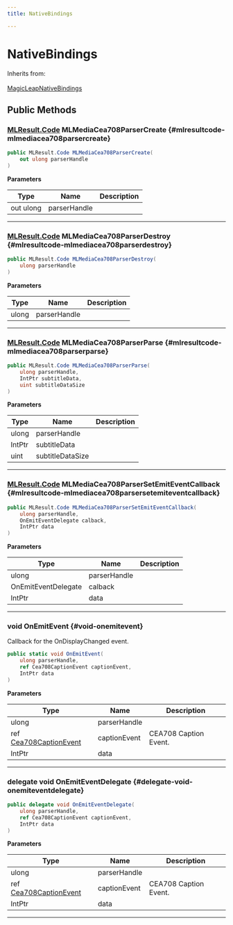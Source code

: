 ```yaml
---
title: NativeBindings

---
```


# NativeBindings







Inherits from: <br></br>[MagicLeapNativeBindings](/versioned_docs/version-31-Aug-2023/unity-api/api/UnityEngine.XR.MagicLeap.Native/MagicLeapNativeBindings/UnityEngine.XR.MagicLeap.Native.MagicLeapNativeBindings.md)




## Public Methods

### [MLResult.Code](/versioned_docs/version-31-Aug-2023/unity-api/api/UnityEngine.XR.MagicLeap/UnityEngine.XR.MagicLeap.MLResult.md#enums-code) MLMediaCea708ParserCreate {#mlresultcode-mlmediacea708parsercreate}

```csharp
public MLResult.Code MLMediaCea708ParserCreate(
    out ulong parserHandle
)
```


**Parameters**

| Type | Name  | Description  | 
|--|--|--|
| out ulong |parserHandle||






-----------

### [MLResult.Code](/versioned_docs/version-31-Aug-2023/unity-api/api/UnityEngine.XR.MagicLeap/UnityEngine.XR.MagicLeap.MLResult.md#enums-code) MLMediaCea708ParserDestroy {#mlresultcode-mlmediacea708parserdestroy}

```csharp
public MLResult.Code MLMediaCea708ParserDestroy(
    ulong parserHandle
)
```


**Parameters**

| Type | Name  | Description  | 
|--|--|--|
| ulong |parserHandle||






-----------

### [MLResult.Code](/versioned_docs/version-31-Aug-2023/unity-api/api/UnityEngine.XR.MagicLeap/UnityEngine.XR.MagicLeap.MLResult.md#enums-code) MLMediaCea708ParserParse {#mlresultcode-mlmediacea708parserparse}

```csharp
public MLResult.Code MLMediaCea708ParserParse(
    ulong parserHandle,
    IntPtr subtitleData,
    uint subtitleDataSize
)
```


**Parameters**

| Type | Name  | Description  | 
|--|--|--|
| ulong |parserHandle||
| IntPtr |subtitleData||
| uint |subtitleDataSize||






-----------

### [MLResult.Code](/versioned_docs/version-31-Aug-2023/unity-api/api/UnityEngine.XR.MagicLeap/UnityEngine.XR.MagicLeap.MLResult.md#enums-code) MLMediaCea708ParserSetEmitEventCallback {#mlresultcode-mlmediacea708parsersetemiteventcallback}

```csharp
public MLResult.Code MLMediaCea708ParserSetEmitEventCallback(
    ulong parserHandle,
    OnEmitEventDelegate calback,
    IntPtr data
)
```


**Parameters**

| Type | Name  | Description  | 
|--|--|--|
| ulong |parserHandle||
| OnEmitEventDelegate |calback||
| IntPtr |data||






-----------

### void OnEmitEvent {#void-onemitevent}

Callback for the OnDisplayChanged event. 

```csharp
public static void OnEmitEvent(
    ulong parserHandle,
    ref Cea708CaptionEvent captionEvent,
    IntPtr data
)
```


**Parameters**

| Type | Name  | Description  | 
|--|--|--|
| ulong |parserHandle||
| ref [Cea708CaptionEvent](/versioned_docs/version-31-Aug-2023/unity-api/api/UnityEngine.XR.MagicLeap/MLMedia/ParserCEA708/NativeBindings/UnityEngine.XR.MagicLeap.MLMedia.ParserCEA708.NativeBindings.Cea708CaptionEvent.md) |captionEvent|CEA708 Caption Event. |
| IntPtr |data||






-----------

### delegate void OnEmitEventDelegate {#delegate-void-onemiteventdelegate}

```csharp
public delegate void OnEmitEventDelegate(
    ulong parserHandle,
    ref Cea708CaptionEvent captionEvent,
    IntPtr data
)
```


**Parameters**

| Type | Name  | Description  | 
|--|--|--|
| ulong |parserHandle||
| ref [Cea708CaptionEvent](/versioned_docs/version-31-Aug-2023/unity-api/api/UnityEngine.XR.MagicLeap/MLMedia/ParserCEA708/NativeBindings/UnityEngine.XR.MagicLeap.MLMedia.ParserCEA708.NativeBindings.Cea708CaptionEvent.md) |captionEvent|CEA708 Caption Event. |
| IntPtr |data||






-----------


